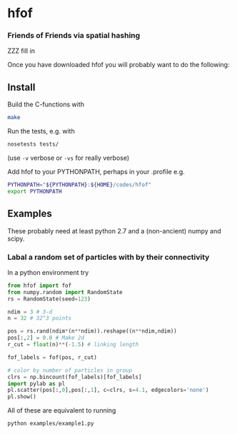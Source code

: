 hfof
======

### Friends of Friends via spatial hashing

ZZZ fill in

Once you have downloaded hfof you will probably want to do the following:

## Install

Build the C-functions with

```bash
make
```

Run the tests, e.g. with

```bash
nosetests tests/
```
(use `-v` verbose or `-vs` for really verbose)

Add hfof to your PYTHONPATH, perhaps in your .profile e.g.
```bash
PYTHONPATH="${PYTHONPATH}:${HOME}/codes/hfof"
export PYTHONPATH
```

## Examples
These probably need at least python 2.7 and a (non-ancient) numpy and scipy. 

### Labal a random set of particles with by their connectivity
    
In a python environment try
    
```python
from hfof import fof
from numpy.random import RandomState
rs = RandomState(seed=123)

ndim = 3 # 3-d
n = 32 # 32^3 points

pos = rs.rand(ndim*(n**ndim)).reshape((n**ndim,ndim))
pos[:,2] = 0.0 # Make 2d
r_cut = float(n)**(-1.5) # linking length

fof_labels = fof(pos, r_cut)

# color by number of particles in group
clrs = np.bincount(fof_labels)[fof_labels]
import pylab as pl
pl.scatter(pos[:,0],pos[:,1], c=clrs, s=4.1, edgecolors='none')
pl.show()
```

All of these are equivalent to running

```
python examples/example1.py
```
